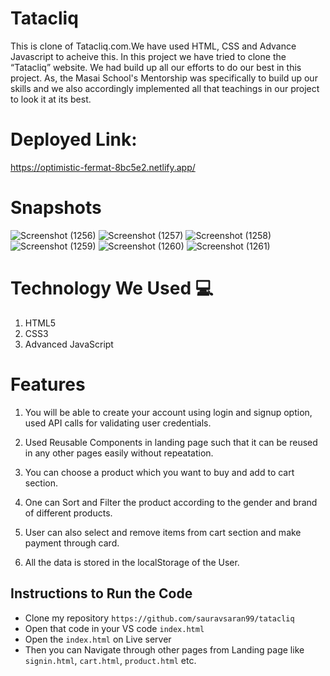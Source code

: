 # Tatacliq

This is clone of Tatacliq.com.We have used HTML, CSS and Advance Javascript to acheive this.
In this project we have tried to clone the “Tatacliq” website. We had build up all our efforts to do our best in this project. As, the Masai School's Mentorship  was specifically to build up our skills and we also accordingly implemented all that teachings in our project to look it at its best.

# Deployed Link:

https://optimistic-fermat-8bc5e2.netlify.app/
 
# Snapshots

![Screenshot (1256)](https://user-images.githubusercontent.com/66282953/158457493-462de7f8-3014-405e-8c8f-47aa480df142.png)
![Screenshot (1257)](https://user-images.githubusercontent.com/66282953/158457525-e5cb0a0a-0f79-4c5d-93a7-68ee6b882b07.png)
![Screenshot (1258)](https://user-images.githubusercontent.com/66282953/158457556-bf2c5cc9-e65a-40df-b6a7-c05b0608f2eb.png)
![Screenshot (1259)](https://user-images.githubusercontent.com/66282953/158457643-21859235-57b7-4323-8359-16dbeb109a52.png)
![Screenshot (1260)](https://user-images.githubusercontent.com/66282953/158457657-93ac8be7-c6fe-4763-8765-4d83196eb2ed.png)
![Screenshot (1261)](https://user-images.githubusercontent.com/66282953/158457685-9d124088-b09a-412b-8dd2-98202b50b037.png)

# Technology We Used :computer: 

1. HTML5
2. CSS3
3. Advanced JavaScript

# Features
1. You will be able to create your account using login and signup option, used API calls for validating user credentials.

2. Used Reusable Components in landing page such that it can be reused in any other pages easily without repeatation.

3. You can choose a product which you want to buy and add to cart section.

4. One can Sort and Filter the product according to the gender and brand of different products.

5. User can also select and remove items from cart section and make payment through card.

6. All the data is stored in the localStorage of the User. 

## Instructions to Run the Code 

- Clone my repository `https://github.com/sauravsaran99/tatacliq`
- Open that code in your VS code `index.html`
- Open the `index.html` on Live server
- Then you can Navigate through other pages from Landing page like `signin.html`, `cart.html`, `product.html` etc.
